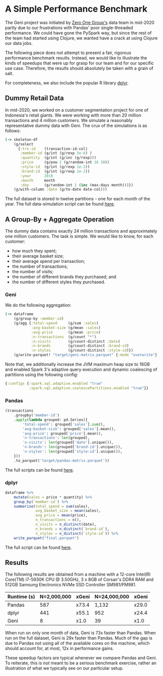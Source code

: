 # A Simple Performance Benchmark

The Geni project was initiated by [Zero One Group's](https://zero-one-group.com/) data team in mid-2020 partly due to our frustrations with Pandas' poor single-threaded performance. We could have gone the PySpark way, but since the rest of the team had started using Clojure, we wanted have a crack at using Clojure our data jobs.

The following piece does not attempt to present a fair, rigorous performance benchmark results. Instead, we would like to illustrate the kinds of speedups that were up for grasp for our team and for our specific use case. Therefore, the results should absolutely be taken with a grain of salt.

For completeness, we also include the popular R library [dplyr](https://dplyr.tidyverse.org/).

## Dummy Retail Data

In mid-2020, we worked on a customer segmentation project for one of Indonesia's retail giants. We were working with more than 20 million transactions and 4 million customers. We simulate a reasonably representative dummy data with Geni. The crux of the simulations is as follows:

```clojure
(-> skeleton-df
    (g/select
      {:trx-id    (transaction-id-col)
       :member-id (g/int (g/rexp 5e-6) )
       :quantity  (g/int (g/inc (g/rexp)))
       :price     (g/pow 2 (g/random-int 16 20))
       :style-id  (g/int (g/rexp 1e-2))
       :brand-id  (g/int (g/rexp 1e-2))
       :year      2019
       :month     month
       :day       (g/random-int 1 (inc (max-days month)))})
    (g/with-column :date (g/to-date date-col)))
```

The full dataset is stored in twelve partitions - one for each month of the year. The full data-simulation script can be found [here](../examples/performance_benchmark_data.clj).

## A Group-By + Aggregate Operation

The dummy data contains exactly 24 million transactions and approximately one million customers. The task is simple. We would like to know, for each customer:

- how much they spent;
- their average basket size;
- their average spend per transaction;
- the number of transactions;
- the number of visits;
- the number of different brands they purchased; and
- the number of different styles they purchased.

### Geni

We do the following aggregation:

```clojure
(-> dataframe
    (g/group-by :member-id)
    (g/agg {:total-spend     (g/sum :sales)
            :avg-basket-size (g/mean :sales)
            :avg-price       (g/mean :price)
            :n-transactions  (g/count "*")
            :n-visits        (g/count-distinct :date)
            :n-brands        (g/count-distinct :brand-id)
            :n-styles        (g/count-distinct :style-id)})
    (g/write-parquet! "target/geni-matrix.parquet" {:mode "overwrite"}))
```

Note that, we additionally increase the JVM maximum heap size to 16GB and enabled Spark 3's adaptive query execution and dynamic coalescing of partitions using the following config:

```clojure
{:configs {:spark.sql.adaptive.enabled "true"
           :spark.sql.adaptive.coalescePartitions.enabled "true"}}
```

### Pandas

```python
(transactions
    .groupby('member-id')
    .apply(lambda grouped: pd.Series({
        'total-spend': grouped['sales'].sum(),
        'avg-basket-size': grouped['sales'].mean(),
        'avg-price': grouped['price'].mean(),
        'n-transactions': len(grouped),
        'n-visits': len(grouped['date'].unique()),
        'n-brands': len(grouped['brand-id'].unique()),
        'n-styles': len(grouped['style-id'].unique()),
    }))
    .to_parquet('target/pandas-matrix.parquet'))
```

The full scripts can be found [here](https://github.com/zero-one-group/geni-performance-benchmark).

### dplyr

```r
dataframe %>%
    mutate(sales = price * quantity) %>%
    group_by(`member-id`) %>%
    summarise(total_spend = sum(sales),
              avg_basket_size = mean(sales),
              avg_price = mean(price),
              n_transactions = n(),
              n_visits = n_distinct(date),
              n_brands = n_distinct(`brand-id`),
              n_styles = n_distinct(`style-id`)) %>%
    write_parquet("final.parquet")
```

The full script can be found [here](https://github.com/zero-one-group/geni-performance-benchmark/blob/master/dplyr/script.r).

## Results

The following results are obtained from a machine with a 12-core Intel(R) Core(TM) i7-5930K CPU @ 3.50GHz, 3 x 8GB of Corsair's DDR4 RAM and 512GB Samsung Electronics NVMe SSD Controller SM981/PM981.

| Runtime (s)                          | N=2,000,000 | xGeni | N=24,000,000 | xGeni |
| ---                                  | ---         | ---   | ---          | ---   |
| Pandas                               | 587         | x73.4 | 1,132        | x29.0 |
| dplyr                                | 441         | x55.1 | 952          | x24.4 |
| Geni                                 | 8           | x1.0  | 39           | x1.0  |

When run on only one month of data, Geni is 73x faster than Pandas. When run on the full dataset, Geni is 29x faster than Pandas. Much of the gap is due to Pandas not using all of the available cores on the machine, which should account for, at most, 12x in performance gains.

These speedup factors are typical whenever we compare Pandas and Geni. To reiterate, this is not meant to be a serious benchmark exercise, rather an illustration of what we typically see on our particular setup.
